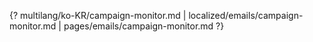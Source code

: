 {? multilang/ko-KR/campaign-monitor.md | localized/emails/campaign-monitor.md | pages/emails/campaign-monitor.md ?}
